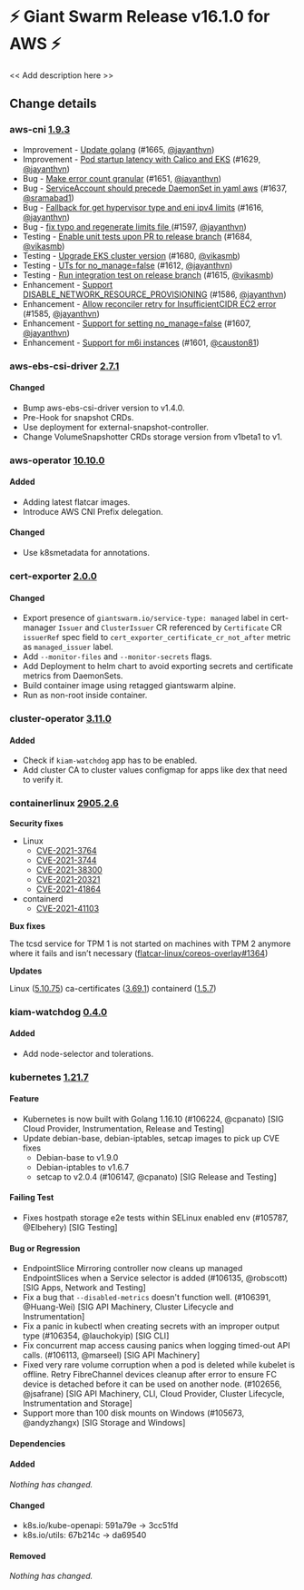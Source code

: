 # :zap: Giant Swarm Release v16.1.0 for AWS :zap:

<< Add description here >>

## Change details


### aws-cni [1.9.3](https://github.com/aws/amazon-vpc-cni-k8s/releases/tag/v1.9.3)

* Improvement - [Update golang](https://github.com/aws/amazon-vpc-cni-k8s/pull/1665) (#1665, [@jayanthvn](https://github.com/jayanthvn))
* Improvement - [Pod startup latency with Calico and EKS](https://github.com/aws/amazon-vpc-cni-k8s/pull/1629) (#1629, [@jayanthvn](https://github.com/jayanthvn))
* Bug - [Make error count granular](https://github.com/aws/amazon-vpc-cni-k8s/pull/1651) (#1651, [@jayanthvn](https://github.com/jayanthvn))
* Bug - [ServiceAccount should precede DaemonSet in yaml aws](https://github.com/aws/amazon-vpc-cni-k8s/pull/1637) (#1637, [@sramabad1](https://github.com/sramabad1))
* Bug - [Fallback for get hypervisor type and eni ipv4 limits](https://github.com/aws/amazon-vpc-cni-k8s/pull/1616) (#1616, [@jayanthvn](https://github.com/jayanthvn))
* Bug - [fix typo and regenerate limits file ](https://github.com/aws/amazon-vpc-cni-k8s/pull/1597) (#1597, [@jayanthvn](https://github.com/jayanthvn))
* Testing - [Enable unit tests upon PR to release branch](https://github.com/aws/amazon-vpc-cni-k8s/pull/1684) (#1684, [@vikasmb](https://github.com/vikasmb))
* Testing - [Upgrade EKS cluster version](https://github.com/aws/amazon-vpc-cni-k8s/pull/1680) (#1680, [@vikasmb](https://github.com/vikasmb)) 
* Testing - [UTs for no_manage=false](https://github.com/aws/amazon-vpc-cni-k8s/pull/1612) (#1612, [@jayanthvn](https://github.com/jayanthvn))
* Testing - [Run integration test on release branch](https://github.com/aws/amazon-vpc-cni-k8s/pull/1615) (#1615, [@vikasmb](https://github.com/vikasmb))
* Enhancement - [Support DISABLE_NETWORK_RESOURCE_PROVISIONING](https://github.com/aws/amazon-vpc-cni-k8s/pull/1586) (#1586, [@jayanthvn](https://github.com/jayanthvn))
* Enhancement - [Allow reconciler retry for InsufficientCIDR EC2 error](https://github.com/aws/amazon-vpc-cni-k8s/pull/1585) (#1585, [@jayanthvn](https://github.com/jayanthvn))
* Enhancement - [Support for setting no_manage=false](https://github.com/aws/amazon-vpc-cni-k8s/pull/1607) (#1607, [@jayanthvn](https://github.com/jayanthvn))
* Enhancement - [Support for m6i instances](https://github.com/aws/amazon-vpc-cni-k8s/pull/1601) (#1601, [@causton81](https://github.com/causton81))



### aws-ebs-csi-driver [2.7.1](https://github.com/giantswarm/aws-ebs-csi-driver-app/releases/tag/v2.7.1)

#### Changed
- Bump aws-ebs-csi-driver version to v1.4.0.
- Pre-Hook for snapshot CRDs.
- Use deployment for external-snapshot-controller.
- Change VolumeSnapshotter CRDs storage version from v1beta1 to v1.



### aws-operator [10.10.0](https://github.com/giantswarm/aws-operator/releases/tag/v10.10.0)

#### Added

- Adding latest flatcar images.
- Introduce AWS CNI Prefix delegation.

#### Changed

- Use k8smetadata for annotations.



### cert-exporter [2.0.0](https://github.com/giantswarm/cert-exporter/releases/tag/v2.0.0)

#### Changed
- Export presence of `giantswarm.io/service-type: managed` label in cert-manager `Issuer` and `ClusterIssuer` CR referenced by `Certificate` CR `issuerRef` spec field to `cert_exporter_certificate_cr_not_after` metric as `managed_issuer` label.
- Add `--monitor-files` and `--monitor-secrets` flags.
- Add Deployment to helm chart to avoid exporting secrets and certificate metrics from DaemonSets.
- Build container image using retagged giantswarm alpine.
- Run as non-root inside container.



### cluster-operator [3.11.0](https://github.com/giantswarm/cluster-operator/releases/tag/v3.11.0)

#### Added
- Check if `kiam-watchdog` app has to be enabled.
- Add cluster CA to cluster values configmap for apps like dex that need to
verify it.



### containerlinux [2905.2.6](https://www.flatcar-linux.org/releases/#release-2905.2.6)

**Security fixes**

* Linux
    - [CVE-2021-3764](https://nvd.nist.gov/vuln/detail/CVE-2021-3764)
    - [CVE-2021-3744](https://nvd.nist.gov/vuln/detail/CVE-2021-3744)
    - [CVE-2021-38300](https://nvd.nist.gov/vuln/detail/CVE-2021-38300)
    - [CVE-2021-20321](https://nvd.nist.gov/vuln/detail/CVE-2021-20321)
    - [CVE-2021-41864](https://nvd.nist.gov/vuln/detail/CVE-2021-41864)
* containerd
    - [CVE-2021-41103](https://nvd.nist.gov/vuln/detail/CVE-2021-41103)


**Bux fixes**

The tcsd service for TPM 1 is not started on machines with TPM 2 anymore where it fails and isn’t necessary ([flatcar-linux/coreos-overlay#1364](https://github.com/flatcar-linux/coreos-overlay/pull/1364))



**Updates**

Linux ([5.10.75](https://lwn.net/Articles/873465/))
ca-certificates ([3.69.1](https://firefox-source-docs.mozilla.org/security/nss/releases/nss_3_69_1.html#nss-3-69-1-release-notes))
containerd ([1.5.7](https://github.com/containerd))



### kiam-watchdog [0.4.0](https://github.com/giantswarm/kiam-watchdog/releases/tag/v0.4.0)

#### Added

- Add node-selector and tolerations.



### kubernetes [1.21.7](https://github.com/kubernetes/kubernetes/releases/tag/v1.21.7)

#### Feature
- Kubernetes is now built with Golang 1.16.10 (#106224, @cpanato) [SIG Cloud Provider, Instrumentation, Release and Testing]
- Update debian-base, debian-iptables, setcap images to pick up CVE fixes
  - Debian-base to v1.9.0
  - Debian-iptables to v1.6.7
  - setcap to v2.0.4 (#106147, @cpanato) [SIG Release and Testing]
#### Failing Test
- Fixes hostpath storage e2e tests within SELinux enabled env (#105787, @Elbehery) [SIG Testing]
#### Bug or Regression
- EndpointSlice Mirroring controller now cleans up managed EndpointSlices when a Service selector is added (#106135, @robscott) [SIG Apps, Network and Testing]
- Fix a bug that `--disabled-metrics` doesn't function well. (#106391, @Huang-Wei) [SIG API Machinery, Cluster Lifecycle and Instrumentation]
- Fix a panic in kubectl when creating secrets with an improper output type (#106354, @lauchokyip) [SIG CLI]
- Fix concurrent map access causing panics when logging timed-out API calls. (#106113, @marseel) [SIG API Machinery]
- Fixed very rare volume corruption when a pod is deleted while kubelet is offline.
  Retry FibreChannel devices cleanup after error to ensure FC device is detached before it can be used on another node. (#102656, @jsafrane) [SIG API Machinery, CLI, Cloud Provider, Cluster Lifecycle, Instrumentation and Storage]
- Support more than 100 disk mounts on Windows (#105673, @andyzhangx) [SIG Storage and Windows]
#### Dependencies
#### Added
_Nothing has changed._
#### Changed
- k8s.io/kube-openapi: 591a79e → 3cc51fd
- k8s.io/utils: 67b214c → da69540
#### Removed
_Nothing has changed._


